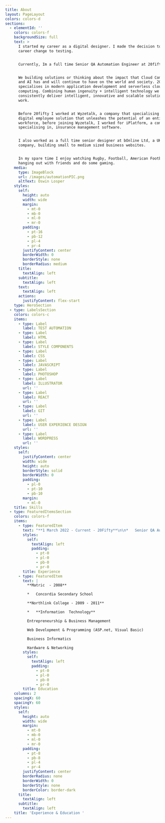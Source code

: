 ```yaml
---
title: About
layout: PageLayout
colors: colors-d
sections:
  - elementId: ''
    colors: colors-f
    backgroundSize: full
    text: >
      I started my career as a digital designer. I made the decision to make a
      career change to testing.


      Currently, Im a full time Senior QA Automation Engineer at 20fifty.


      We building solutions or thinking about the impact that Cloud Computing
      and AI has and will continue to have on the world and society. 20fifty
      specialises in modern application development and serverless cloud
      computing. Combining human ingenuity + intelligent technology we
      consistently deliver intelligent, innovative and scalable solutions that
      work.


      Before 20fifty I worked at Wyzetalk, a company that specialising in a
      digital employee solution that unleashes the potential of an entire
      workforce, before joining Wyzetalk, I worked for iPlatform, a company
      specialising in, insurance management software.


      I also worked as a full time senior designer at bOnline Ltd, a UK based
      company, building small to medium sized business websites.


      In my spare time I enjoy watching Rugby, Football, American Football,
      hanging out with friends and do some gaming.
    media:
      type: ImageBlock
      url: /images/automationPIC.png
      altText: Oswin Losper
    styles:
      self:
        height: auto
        width: wide
        margin:
          - mt-0
          - mb-0
          - ml-0
          - mr-0
        padding:
          - pt-16
          - pb-12
          - pl-4
          - pr-4
        justifyContent: center
        borderWidth: 0
        borderStyle: none
        borderRadius: medium
      title:
        textAlign: left
      subtitle:
        textAlign: left
      text:
        textAlign: left
      actions:
        justifyContent: flex-start
    type: HeroSection
  - type: LabelsSection
    colors: colors-c
    items:
      - type: Label
        label: TEST AUTOMATION
      - type: Label
        label: HTML
      - type: Label
        label: STYLE COMPONENTS
      - type: Label
        label: CSS
      - type: Label
        label: JAVASCRIPT
      - type: Label
        label: PHOTOSHOP
      - type: Label
        label: ILLUSTRATOR
        url: ''
      - type: Label
        label: REACT
        url: ''
      - type: Label
        label: GIT
        url: ''
      - type: Label
        label: USER EXPERIENCE DESIGN
        url: ''
      - type: Label
        label: WORDPRESS
        url: ''
    styles:
      self:
        justifyContent: center
        width: wide
        height: auto
        borderStyle: solid
        borderWidth: 0
        padding:
          - pl-0
          - pt-10
          - pb-10
        margin:
          - ml-0
    title: Skills
  - type: FeaturedItemsSection
    colors: colors-f
    items:
      - type: FeaturedItem
        text: "**1 March 2022 - Current - 20Fifty**\n\n*   Senior QA Automation Engineer\n\n**September 2019 - February 2022 - Wyzetalk**\n\n*   Front End Automation Tester\n\n**September 2017 - September 2019 - iPlatform**\n\n*   Web Design & Front End Automation Tester\n\n**August 2013 - August 2017 -**\_**bOnline**\n\n*   Senior Tester & Designer & Team Lead\n\n"
        styles:
          self:
            textAlign: left
            padding:
              - pt-0
              - pl-0
              - pb-0
              - pr-0
        title: Experience
      - type: FeaturedItem
        text: |
          **Matric  - 2008**

          *   Concordia Secondary School

          **Northlink College - 2009 - 2011**

          *   **Information  Technology**

          Entrepreneurship & Business Management

          Web Development & Programming (ASP.net, Visual Basic)

          Business Informatics

          Hardware & Networking
        styles:
          self:
            textAlign: left
            padding:
              - pt-0
              - pl-0
              - pb-0
              - pr-0
        title: Education
    columns: 2
    spacingX: 60
    spacingY: 60
    styles:
      self:
        height: auto
        width: wide
        margin:
          - mt-0
          - mb-0
          - ml-0
          - mr-0
        padding:
          - pt-8
          - pb-8
          - pl-4
          - pr-4
        justifyContent: center
        borderRadius: none
        borderWidth: 0
        borderStyle: none
        borderColor: border-dark
      title:
        textAlign: left
      subtitle:
        textAlign: left
    title: 'Experience & Education '
---
```

